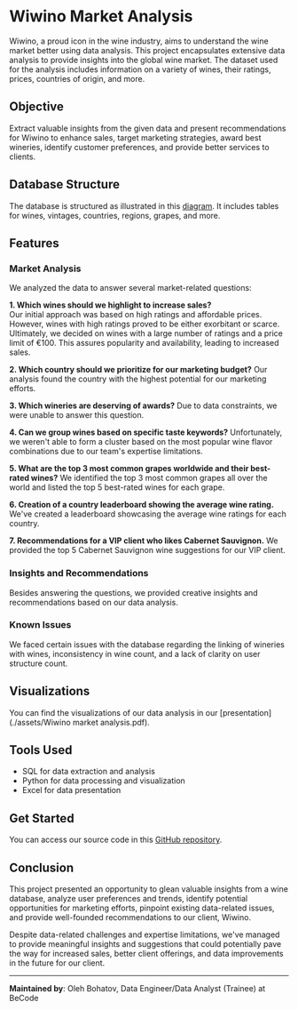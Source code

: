 # Wiwino Market Analysis 

Wiwino, a proud icon in the wine industry, aims to understand the wine market better using data analysis. This project encapsulates extensive data analysis to provide insights into the global wine market. The dataset used for the analysis includes information on a variety of wines, their ratings, prices, countries of origin, and more.  

## Objective 

Extract valuable insights from the given data and present recommendations for Wiwino to enhance sales, target marketing strategies, award best wineries, identify customer preferences, and provide better services to clients.

## Database Structure 

The database is structured as illustrated in this [diagram](./assets/vivino_db_diagram_horizontal.png). It includes tables for wines, vintages, countries, regions, grapes, and more. 

## Features

### Market Analysis
We analyzed the data to answer several market-related questions:

**1. Which wines should we highlight to increase sales?**  
Our initial approach was based on high ratings and affordable prices. However, wines with high ratings proved to be either exorbitant or scarce. Ultimately, we decided on wines with a large number of ratings and a price limit of €100. This assures popularity and availability, leading to increased sales. 

**2. Which country should we prioritize for our marketing budget?**
Our analysis found the country with the highest potential for our marketing efforts. 

**3. Which wineries are deserving of awards?**
Due to data constraints, we were unable to answer this question.

**4. Can we group wines based on specific taste keywords?**
Unfortunately, we weren't able to form a cluster based on the most popular wine flavor combinations due to our team's expertise limitations.

**5. What are the top 3 most common grapes worldwide and their best-rated wines?**
We identified the top 3 most common grapes all over the world and listed the top 5 best-rated wines for each grape. 

**6. Creation of a country leaderboard showing the average wine rating.**
We've created a leaderboard showcasing the average wine ratings for each country. 

**7. Recommendations for a VIP client who likes Cabernet Sauvignon.**
We provided the top 5 Cabernet Sauvignon wine suggestions for our VIP client. 

### Insights and Recommendations
Besides answering the questions, we provided creative insights and recommendations based on our data analysis.

### Known Issues
We faced certain issues with the database regarding the linking of wineries with wines, inconsistency in wine count, and a lack of clarity on user structure count.

## Visualizations
You can find the visualizations of our data analysis in our [presentation](./assets/Wiwino market analysis.pdf).

## Tools Used
* SQL for data extraction and analysis
* Python for data processing and visualization
* Excel for data presentation

## Get Started
You can access our source code in this [GitHub repository](https://github.com/obohatov/wiwino).

## Conclusion
This project presented an opportunity to glean valuable insights from a wine database, analyze user preferences and trends, identify potential opportunities for marketing efforts, pinpoint existing data-related issues, and provide well-founded recommendations to our client, Wiwino. 

Despite data-related challenges and expertise limitations, we've managed to provide meaningful insights and suggestions that could potentially pave the way for increased sales, better client offerings, and data improvements in the future for our client.

---
**Maintained by**: Oleh Bohatov, Data Engineer/Data Analyst (Trainee) at BeCode